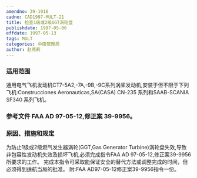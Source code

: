 ```yaml
---
amendno: 39-1916
cadno: CAD1997-MULT-21
title: 检查1级或2级GGT涡轮盘
publishdate: 1997-05-06
effdate: 1997-05-13
tags: MULT
categories: 中南管理局
author: 赵燕莉
---
```


### 适用范围 
通用电气飞机发动机CT7-5A2,-7A,-9B,-9C系列涡桨发动机,安装于但不限于下列飞机:Construcciones Aeronauticas,SA(CASA) CN-235 系列和SAAB-SCANIA SF340 系列飞机。

<!--more-->
### 参考文件    FAA AD 97-05-12,修正案 39-9956。

### 原因、措施和规定 
为防止1级或2级燃气发生器涡轮(GGT,Gas Generator Turbine)涡轮盘失效,导致非包容性发动机失效及损坏飞机,必须完成指令FAA AD 97-05-12,修正案39-9956所要求的工作。 
    完成本指令可采取能保证安全的替代方法或调整完成的时间，但必须得到适航当局的批准。 
附:FAA AD97-05-12修正案39-9956指令一份。
